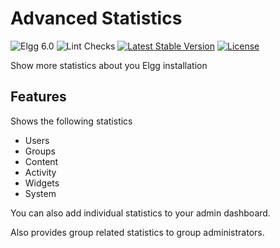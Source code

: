Advanced Statistics
===================

![Elgg 6.0](https://img.shields.io/badge/Elgg-6.0-green.svg)
![Lint Checks](https://github.com/ColdTrick/advanced_statistics/actions/workflows/lint.yml/badge.svg?event=push)
[![Latest Stable Version](https://poser.pugx.org/coldtrick/advanced_statistics/v/stable.svg)](https://packagist.org/packages/coldtrick/advanced_statistics)
[![License](https://poser.pugx.org/coldtrick/advanced_statistics/license.svg)](https://packagist.org/packages/coldtrick/advanced_statistics)

Show more statistics about you Elgg installation

Features
--------

Shows the following statistics

- Users
- Groups
- Content
- Activity
- Widgets
- System

You can also add individual statistics to your admin dashboard.

Also provides group related statistics to group administrators.
